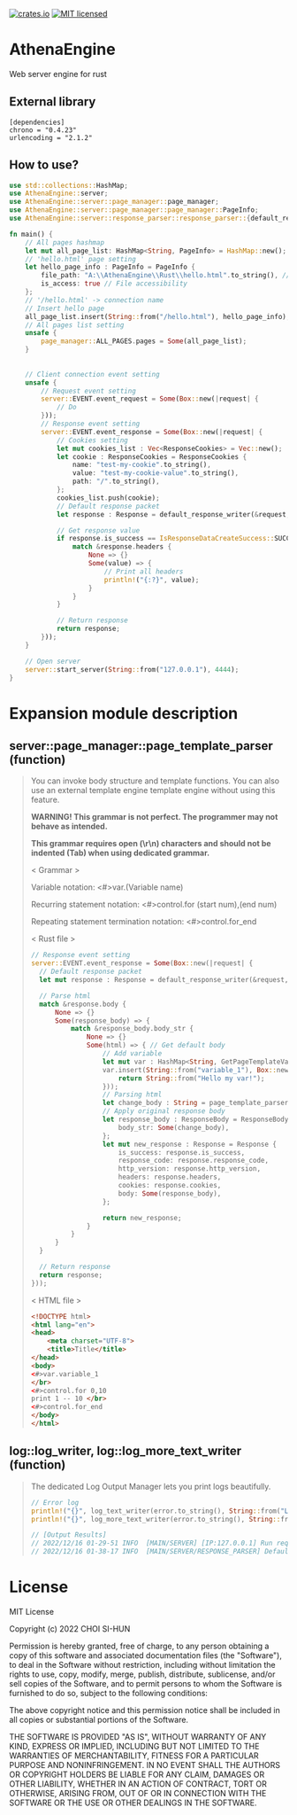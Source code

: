 [![crates.io](https://img.shields.io/crates/v/httparse.svg)](https://crates.io/crates/AthenaEngine)
[![MIT licensed](https://img.shields.io/badge/license-MIT-blue.svg)](./LICENSE-MIT)

# AthenaEngine
Web server engine for rust

## External library
```
[dependencies]
chrono = "0.4.23"
urlencoding = "2.1.2"
```

## How to use?
```Rust
use std::collections::HashMap;
use AthenaEngine::server;
use AthenaEngine::server::page_manager::page_manager;
use AthenaEngine::server::page_manager::page_manager::PageInfo;
use AthenaEngine::server::response_parser::response_parser::{default_response_writer, IsResponseDataCreateSuccess, Response, ResponseCookies};

fn main() {
    // All pages hashmap
    let mut all_page_list: HashMap<String, PageInfo> = HashMap::new();
    // 'hello.html' page setting
    let hello_page_info : PageInfo = PageInfo {
        file_path: "A:\\AthenaEngine\\Rust\\hello.html".to_string(), // HTML file path
        is_access: true // File accessibility
    };
    // '/hello.html' -> connection name
    // Insert hello page
    all_page_list.insert(String::from("/hello.html"), hello_page_info);
    // All pages list setting
    unsafe {
        page_manager::ALL_PAGES.pages = Some(all_page_list);
    }
    
    
    // Client connection event setting
    unsafe {
        // Request event setting
        server::EVENT.event_request = Some(Box::new(|request| {
            // Do
        }));
        // Response event setting
        server::EVENT.event_response = Some(Box::new(|request| {
            // Cookies setting
            let mut cookies_list : Vec<ResponseCookies> = Vec::new();
            let cookie : ResponseCookies = ResponseCookies {
                name: "test-my-cookie".to_string(),
                value: "test-my-cookie-value".to_string(),
                path: "/".to_string(),
            };
            cookies_list.push(cookie);
            // Default response packet
            let response : Response = default_response_writer(&request, Some(cookies_list), None);

            // Get response value
            if response.is_success == IsResponseDataCreateSuccess::SUCCESS {
                match &response.headers {
                    None => {}
                    Some(value) => {
                        // Print all headers
                        println!("{:?}", value);
                    }
                }
            }

            // Return response
            return response;
        }));
    }

    // Open server
    server::start_server(String::from("127.0.0.1"), 4444);
}
```

# Expansion module description
## server::page_manager::page_template_parser (function) 
> 
> You can invoke body structure and template functions. You can also use an external template engine template engine without using this feature.
> 
> **WARNING! This grammar is not perfect. The programmer may not behave as intended.** 
> 
> **This grammar requires open (\r\n) characters and should not be indented (Tab) when using dedicated grammar.**
>
> < Grammar > 
> 
> Variable notation: <#>var.(Variable name) 
> 
> Recurring statement notation: <#>control.for (start num),(end num) 
> 
> Repeating statement termination notation: <#>control.for_end
> 
> 
> < Rust file >
> ```Rust
> // Response event setting
> server::EVENT.event_response = Some(Box::new(|request| {
>   // Default response packet
>   let mut response : Response = default_response_writer(&request, None, None);
> 
>   // Parse html
>   match &response.body {
>       None => {}
>       Some(response_body) => {
>           match &response_body.body_str {
>               None => {}
>               Some(html) => { // Get default body
>                   // Add variable
>                   let mut var : HashMap<String, GetPageTemplateVar> = HashMap::new();
>                   var.insert(String::from("variable_1"), Box::new(|| {
>                       return String::from("Hello my var!");
>                   }));
>                   // Parsing html
>                   let change_body : String = page_template_parser(html.clone(), var);
>                   // Apply original response body
>                   let response_body : ResponseBody = ResponseBody {
>                       body_str: Some(change_body),
>                   };
>                   let mut new_response : Response = Response {
>                       is_success: response.is_success,
>                       response_code: response.response_code,
>                       http_version: response.http_version,
>                       headers: response.headers,
>                       cookies: response.cookies,
>                       body: Some(response_body),
>                   };
> 
>                   return new_response;
>               }
>           }
>       }
>   }
> 
>   // Return response
>   return response;
> }));
> ```
>
> < HTML file >
> ```HTML
> <!DOCTYPE html>
> <html lang="en">
> <head>
>     <meta charset="UTF-8">
>     <title>Title</title>
> </head>
> <body>
> <#>var.variable_1
> </br>
> <#>control.for 0,10
> print 1 -- 10 </br>
> <#>control.for_end
> </body>
> </html>
> ```

## log::log_writer, log::log_more_text_writer (function)
>
> The dedicated Log Output Manager lets you print logs beautifully.
> ```Rust
> // Error log
> println!("{}", log_text_writer(error.to_string(), String::from("Log Generating entity"), LogTypeTag::WARNING));
> println!("{}", log_more_text_writer(error.to_string(), String::from("Log Generating entity"), LogTypeTag::WARNING), String::from("More text"));
>
> // [Output Results]
> // 2022/12/16 01-29-51 INFO  [MAIN/SERVER] [IP:127.0.0.1] Run request EVENT handler.
> // 2022/12/16 01-38-17 INFO  [MAIN/SERVER/RESPONSE_PARSER] Default response packet creation succeeded.
> ```

    
# License
MIT License

Copyright (c) 2022 CHOI SI-HUN

Permission is hereby granted, free of charge, to any person obtaining a copy
of this software and associated documentation files (the "Software"), to deal
in the Software without restriction, including without limitation the rights
to use, copy, modify, merge, publish, distribute, sublicense, and/or sell
copies of the Software, and to permit persons to whom the Software is
furnished to do so, subject to the following conditions:

The above copyright notice and this permission notice shall be included in all
copies or substantial portions of the Software.

THE SOFTWARE IS PROVIDED "AS IS", WITHOUT WARRANTY OF ANY KIND, EXPRESS OR
IMPLIED, INCLUDING BUT NOT LIMITED TO THE WARRANTIES OF MERCHANTABILITY,
FITNESS FOR A PARTICULAR PURPOSE AND NONINFRINGEMENT. IN NO EVENT SHALL THE
AUTHORS OR COPYRIGHT HOLDERS BE LIABLE FOR ANY CLAIM, DAMAGES OR OTHER
LIABILITY, WHETHER IN AN ACTION OF CONTRACT, TORT OR OTHERWISE, ARISING FROM,
OUT OF OR IN CONNECTION WITH THE SOFTWARE OR THE USE OR OTHER DEALINGS IN THE
SOFTWARE.
